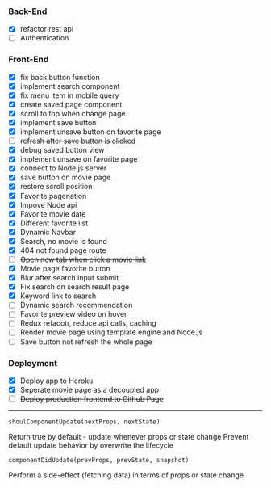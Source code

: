 ### Back-End

- [x] refactor rest api
- [ ] Authentication

### Front-End

- [x] fix back button function
- [x] implement search component
- [x] fix menu item in mobile query
- [x] create saved page component
- [x] scroll to top when change page
- [x] implement save button
- [x] implement unsave button on favorite page
- [ ] ~~refresh after save button is clicked~~
- [x] debug saved button view
- [x] implement unsave on favorite page
- [x] connect to Node.js server
- [x] save button on movie page
- [x] restore scroll position
- [x] Favorite pagenation
- [x] Impove Node api
- [x] Favorite movie date
- [x] Different favorite list
- [x] Dynamic Navbar
- [x] Search, no movie is found
- [x] 404 not found page route
- [ ] ~~Open new tab when click a movie link~~
- [x] Movie page favorite button
- [x] Blur after search input submit
- [x] Fix search on search result page
- [x] Keyword link to search
- [ ] Dynamic search recommendation
- [ ] Favorite preview video on hover
- [ ] Redux refacotr, reduce api calls, caching
- [ ] Render movie page using template engine and Node.js
- [ ] Save button not refresh the whole page

### Deployment

- [x] Deploy app to Heroku
- [x] Seperate movie page as a decoupled app
- [ ] ~~Deploy production frontend to Github Page~~

---

`shoulComponentUpdate(nextProps, nextState)`

Return true by default - update whenever props or state change
Prevent default update behavior by overwrite the lifecycle

`componentDidUpdate(prevProps, prevState, snapshot)`

Perform a side-effect (fetching data) in terms of props or state change

